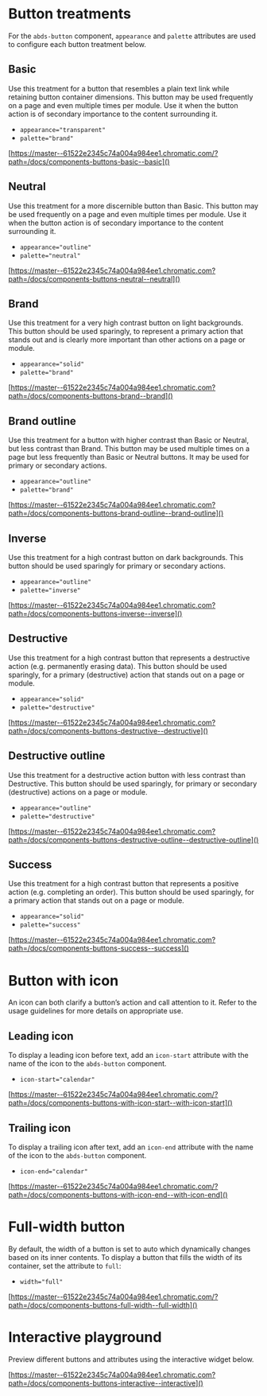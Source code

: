 # Button treatments

For the `abds-button` component, `appearance` and `palette` attributes are used to configure each button treatment below.

## Basic

Use this treatment for a button that resembles a plain text link while retaining button container dimensions. This button may be used frequently on a page and even multiple times per module. Use it when the button action is of secondary importance to the content surrounding it.

- `appearance="transparent"`
- `palette="brand"`

[https://master--61522e2345c74a004a984ee1.chromatic.com/?path=/docs/components-buttons-basic--basic]()

## Neutral

Use this treatment for a more discernible button than Basic. This button may be used frequently on a page and even multiple times per module. Use it when the button action is of secondary importance to the content surrounding it.

- `appearance="outline"`
- `palette="neutral"`

[https://master--61522e2345c74a004a984ee1.chromatic.com?path=/docs/components-buttons-neutral--neutral]()

## Brand

Use this treatment for a very high contrast button on light backgrounds. This button should be used sparingly, to represent a primary action that stands out and is clearly more important than other actions on a page or module.

- `appearance="solid"`
- `palette="brand"`

[https://master--61522e2345c74a004a984ee1.chromatic.com?path=/docs/components-buttons-brand--brand]()

## Brand outline

Use this treatment for a button with higher contrast than Basic or Neutral, but less contrast than Brand. This button may be used multiple times on a page but less frequently than Basic or Neutral buttons. It may be used for primary or secondary actions.

- `appearance="outline"`
- `palette="brand"`

[https://master--61522e2345c74a004a984ee1.chromatic.com?path=/docs/components-buttons-brand-outline--brand-outline]()

## Inverse

Use this treatment for a high contrast button on dark backgrounds. This button should be used sparingly for primary or secondary actions.

- `appearance="outline"`
- `palette="inverse"`

[https://master--61522e2345c74a004a984ee1.chromatic.com?path=/docs/components-buttons-inverse--inverse]()

## Destructive

Use this treatment for a high contrast button that represents a destructive action (e.g. permanently erasing data). This button should be used sparingly, for a primary (destructive) action that stands out on a page or module.

- `appearance="solid"`
- `palette="destructive"`

[https://master--61522e2345c74a004a984ee1.chromatic.com?path=/docs/components-buttons-destructive--destructive]()

## Destructive outline

Use this treatment for a destructive action button with less contrast than Destructive. This button should be used sparingly, for primary or secondary (destructive) actions on a page or module.

- `appearance="outline"`
- `palette="destructive"`

[https://master--61522e2345c74a004a984ee1.chromatic.com?path=/docs/components-buttons-destructive-outline--destructive-outline]()

## Success

Use this treatment for a high contrast button that represents a positive action (e.g. completing an order). This button should be used sparingly, for a primary action that stands out on a page or module.

- `appearance="solid"`
- `palette="success"`

[https://master--61522e2345c74a004a984ee1.chromatic.com?path=/docs/components-buttons-success--success]()


# Button with icon

An icon can both clarify a button’s action and call attention to it. Refer to the usage guidelines for more details on appropriate use.

## Leading icon

To display a leading icon before text, add an `icon-start` attribute with the name of the icon to the `abds-button` component.

- `icon-start="calendar"`

[https://master--61522e2345c74a004a984ee1.chromatic.com/?path=/docs/components-buttons-with-icon-start--with-icon-start]()

## Trailing icon

To display a trailing icon after text, add an `icon-end` attribute with the name of the icon to the `abds-button` component.

- `icon-end="calendar"`

[https://master--61522e2345c74a004a984ee1.chromatic.com/?path=/docs/components-buttons-with-icon-end--with-icon-end]()

# Full-width button

By default, the width of a button is set to auto which dynamically changes based on its inner contents. To display a button that fills the width of its container, set the attribute to `full`:

- `width="full"`

[https://master--61522e2345c74a004a984ee1.chromatic.com/?path=/docs/components-buttons-full-width--full-width]()


# Interactive playground

Preview different buttons and attributes using the interactive widget below.

[https://master--61522e2345c74a004a984ee1.chromatic.com?path=/docs/components-buttons-interactive--interactive]()